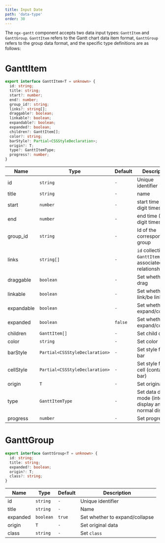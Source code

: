 ```yaml
---
title: Input Date
path: 'data-type'
order: 30
---
```


The `ngx-gantt` component accepts two data input types: `GanttItem` and `GanttGroup`. `GanttItem` refers to the Gantt chart data item format, `GanttGroup` refers to the group data format, and the specific type definitions are as follows:

# GanttItem

```ts
export interface GanttItem<T = unknown> {
  id: string;
  title: string;
  start?: number;
  end?: number;
  group_id?: string;
  links?: string[];
  draggable?: boolean;
  linkable?: boolean;
  expandable?: boolean;
  expanded?: boolean;
  children?: GanttItem[];
  color?: string;
  barStyle?: Partial<CSSStyleDeclaration>;
  origin?: T;
  type?: GanttItemType;
  progress?: number;
}
```

| Name       | Type                           | Default | Description                                                  |
| ---------- | ------------------------------ | ------- | ------------------------------------------------------------ |
| id         | `string`                       | `-`     | Unique identifier                                            |
| title      | `string`                       | `-`     | name                                                         |
| start      | `number`                       | `-`     | start time (10-digit timestamp)                              |
| end        | `number`                       | `-`     | end time (10-digit timestamp)                                |
| group_id   | `string`                       | `-`     | Id of the corresponding group                                |
| links      | `string[]`                     | `-`     | `id` collection of `GanttItem` with associated relationships |
| draggable  | `boolean`                      | `-`     | Set whether to drag                                          |
| linkable   | `boolean`                      | `-`     | Set whether to link/be linked                                |
| expandable | `boolean`                      | `-`     | Set whether to expand/collapse                               |
| expanded   | `boolean`                      | `false` | Set whether to expand/collapse                               |
| children   | `GanttItem[]`                  | `-`     | Set child data                                               |
| color      | `string`                       | `-`     | Set color                                                    |
| barStyle   | `Partial<CSSStyleDeclaration>` | `-`     | Set style for the bar                                        |
| cellStyle  | `Partial<CSSStyleDeclaration>` | `-`     | Set style for the cell (containing bar)                      |
| origin     | `T`                            | `-`     | Set original data                                            |
| type       | `GanttItemType`                | `-`     | Set data display mode (interval display and normal display)  |
| progress   | `number`                       | `-`     | Set progress                                                 |

# GanttGroup

```ts
export interface GanttGroup<T = unknown> {
  id: string;
  title: string;
  expanded?: boolean;
  origin?: T;
  class?: string;
}
```

| Name     | Type      | Default | Description                    |
| -------- | --------- | ------- | ------------------------------ |
| id       | `string`  | `-`     | Unique identifier              |
| title    | `string`  | `-`     | Name                           |
| expanded | `boolean` | `true`  | Set whether to expand/collapse |
| origin   | `T`       | `-`     | Set original data              |
| class    | `string`  | `-`     | Set `class`                    |
